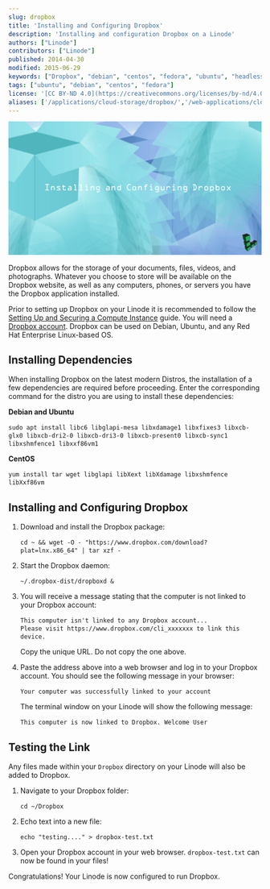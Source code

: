 ```yaml
---
slug: dropbox
title: 'Installing and Configuring Dropbox'
description: 'Installing and configuration Dropbox on a Linode'
authors: ["Linode"]
contributors: ["Linode"]
published: 2014-04-30
modified: 2015-06-29
keywords: ["Dropbox", "debian", "centos", "fedora", "ubuntu", "headless", "storage", "cloud storage"]
tags: ["ubuntu", "debian", "centos", "fedora"]
license: '[CC BY-ND 4.0](https://creativecommons.org/licenses/by-nd/4.0)'
aliases: ['/applications/cloud-storage/dropbox/','/web-applications/cloud-storage/dropbox/debian-7.4/']
---
```


![Installing and Configuring Dropbox](installing-and-configuring-dropbox.png "Installing and Configuring Dropbox")

Dropbox allows for the storage of your documents, files, videos, and photographs. Whatever you choose to store will be available on the Dropbox website, as well as any computers, phones, or servers you have the Dropbox application installed.

Prior to setting up Dropbox on your Linode it is recommended to follow the [Setting Up and Securing a Compute Instance](/docs/products/compute/compute-instances/guides/set-up-and-secure/) guide. You will need a [Dropbox account](https://www.dropbox.com/). Dropbox can be used on Debian, Ubuntu, and any Red Hat Enterprise Linux-based OS.

## Installing Dependencies

When installing Dropbox on the latest modern Distros, the installation of a few dependencies are required before proceeding. Enter the corresponding command for the distro you are using to install these dependencies:

**Debian and Ubuntu**

    sudo apt install libc6 libglapi-mesa libxdamage1 libxfixes3 libxcb-glx0 libxcb-dri2-0 libxcb-dri3-0 libxcb-present0 libxcb-sync1 libxshmfence1 libxxf86vm1

**CentOS**

    yum install tar wget libglapi libXext libXdamage libxshmfence libXxf86vm



## Installing and Configuring Dropbox

1.  Download and install the Dropbox package:

        cd ~ && wget -O - "https://www.dropbox.com/download?plat=lnx.x86_64" | tar xzf -

2.  Start the Dropbox daemon:

        ~/.dropbox-dist/dropboxd &

3.  You will receive a message stating that the computer is not linked to your Dropbox account:

        This computer isn't linked to any Dropbox account...
        Please visit https://www.dropbox.com/cli_xxxxxxx to link this device.

    Copy the unique URL. Do not copy the one above.

4.  Paste the address above into a web browser and log in to your Dropbox account. You should see the following message in your browser:

        Your computer was successfully linked to your account

    The terminal window on your Linode will show the following message:

        This computer is now linked to Dropbox. Welcome User


## Testing the Link

Any files made within your `Dropbox` directory on your Linode will also be added to Dropbox.

1.  Navigate to your Dropbox folder:

        cd ~/Dropbox

2.  Echo text into a new file:

        echo "testing...." > dropbox-test.txt

3.  Open your Dropbox account in your web browser. `dropbox-test.txt` can now be found in your files!

Congratulations! Your Linode is now configured to run Dropbox.


